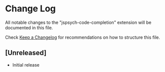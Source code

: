 # Change Log

All notable changes to the "jspsych-code-completion" extension will be documented in this file.

Check [Keep a Changelog](http://keepachangelog.com/) for recommendations on how to structure this file.

## [Unreleased]

- Initial release